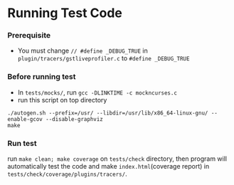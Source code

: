 # Running Test Code
### Prerequisite
* You must change `// #define _DEBUG_TRUE` in `plugin/tracers/gstliveprofiler.c` to `#define _DEBUG_TRUE`
### Before running test
* In `tests/mocks/`, run `gcc -DLINKTIME -c mockncurses.c`
* run this script on top directory
```
./autogen.sh --prefix=/usr/ --libdir=/usr/lib/x86_64-linux-gnu/ --enable-gcov --disable-graphviz
make
```
### Run test
run `make clean; make coverage` on `tests/check` directory, then program will automatically test the code and make `index.html`(coverage report) in `tests/check/coverage/plugins/tracers/`.
